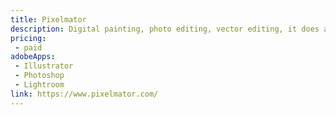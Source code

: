 ```yaml
---
title: Pixelmator
description: Digital painting, photo editing, vector editing, it does a lot!
pricing:
 - paid  
adobeApps:
 - Illustrator
 - Photoshop
 - Lightroom
link: https://www.pixelmator.com/
---
```

